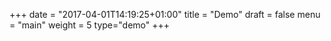 +++
date = "2017-04-01T14:19:25+01:00"
title = "Demo"
draft = false
menu = "main"
weight = 5
type="demo"
+++


